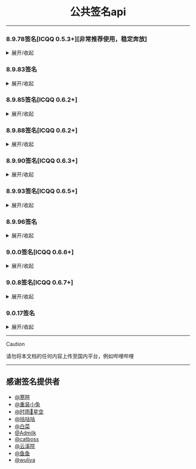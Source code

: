 <h1 align="center">公共签名api</h1>
<hr/>

### 8.9.78签名[ICQQ 0.5.3+][非常推荐使用，稳定奔放]
<details markdown='1'><summary>展开/收起</summary>

```sh
https://1.QSign.icu?key=XxxX
```

```sh
https://2.QSign.icu?key=XxxX
```

```sh
https://3.QSign.icu?key=XxxX
```

```sh
https://4.QSign.icu?key=XxxX
```

```sh
https://5.QSign.icu?key=XxxX
```

```sh
https://qsign.wuliya.icu/8978?key=wuliya
```

```sh
http://qsign.angryrabbit.cn/8978?key=114514
```

```sh
http://qsign.angryrabbit.cn/8978X?key=114514
```

```sh
http://qsign.pippi.top/8978?key=yui
```

```sh
https://8.9.78.admilk.top?key=Admilk
```

```sh
http://114.132.243.116:10078?key=bcgu
```

```sh
http://47.108.180.154:8978?key=114514
```

```sh
http://222.186.10.233:38978/?key=Y
```
</details>

### 8.9.83签名
<details markdown='1'><summary>展开/收起</summary>

```sh
http://qsign.angryrabbit.cn/8983?key=114514
```
</details>

### 8.9.85签名[ICQQ 0.6.2+]
<details markdown='1'><summary>展开/收起</summary>

```sh
http://qsign.angryrabbit.cn/8985?key=114514
```

```sh
http://hkfrp.115832958.xyz:27860?key=114514
```

```sh
http://47.108.180.154:8985?key=114514
```
</details>

### 8.9.88签名[ICQQ 0.6.2+]
<details markdown='1'><summary>展开/收起</summary>

```sh
https://qsign.wuliya.icu/8988?key=wuliya
```

```sh
http://cn-hk-bgp-4.openfrp.top:33486?key=114514
```

```sh
http://qsign.angryrabbit.cn/8988?key=114514
```

```sh
https://8.9.88.admilk.top?key=Admilk
```

```sh
http://47.108.180.154:8988?key=114514
```
</details>

### 8.9.90签名[ICQQ 0.6.3+]
<details markdown='1'><summary>展开/收起</summary>

```sh
http://qsign.angryrabbit.cn/8990?key=114514
```

```sh
http://47.108.180.154:8990?key=114514
```
</details>

### 8.9.93签名[ICQQ 0.6.5+]
<details markdown='1'><summary>展开/收起</summary>

```sh
http://qsign.angryrabbit.cn/8993?key=114514
```

```sh
http://47.108.180.154:8993?key=114514
```
</details>

### 8.9.96签名
<details markdown='1'><summary>展开/收起</summary>

```sh
https://qsign.wuliya.icu/8996?key=wuliya
```
</details>

### 9.0.0签名[ICQQ 0.6.6+]
<details markdown='1'><summary>展开/收起</summary>

```sh
http://qsign.angryrabbit.cn/900?key=114514
```
</details>

### 9.0.8签名[ICQQ 0.6.7+]
<details markdown='1'><summary>展开/收起</summary>

```sh
http://qsign.angryrabbit.cn/908?key=114514
```

```sh
http://47.108.180.154:908?key=114514
```
</details>

### 9.0.17签名
<details markdown='1'><summary>展开/收起</summary>

```sh
http://47.108.180.154:9017?key=114514
```
</details>

<hr/>

 > [!caution]
 > 请勿将本文档的任何内容上传至国内平台，例如哔哩哔哩
 
<hr/>


## 感谢签名提供者
- [@寒暄](https://gitee.com/haanxuan)
- [@重装小兔](https://gitee.com/OvertimeBunny)
- [@时雨🌌星空](https://gitee.com/TimeRainStarSky)
- [@咕咕咕](https://gitee.com/zzwh12)
- [@白菜](https://gitee.com/chinese-cabbage-xzy)
- [@Admilk](https://gitee.com/adrae)
- [@catboss](https://gitee.com/catbos)
- [@云溪院](https://gitee.com/yunxiyuan/)
- [@鱼鱼](https://gitee.com/wang-langwdck/)
- [@wuliya](https://github.com/shiwuliya)